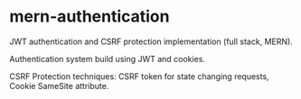 # mern-authentication
JWT authentication and CSRF protection implementation (full stack, MERN).

Authentication system build using JWT and cookies.

CSRF Protection techniques: CSRF token for state changing requests, Cookie SameSite attribute.
